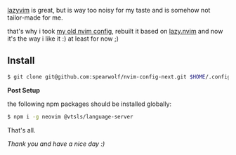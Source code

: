 [lazyvim](https://www.lazyvim.org/) is great, but is way too noisy for my taste and is somehow not tailor-made for me.

that's why i took [my old nvim config](https://github.com/spearwolf/nvim-config-next), rebuilt it based on [lazy.nvim](https://lazy.folke.io/) and now it's the way i like it :) at least for now ;)

## Install

```sh
$ git clone git@github.com:spearwolf/nvim-config-next.git $HOME/.config/nvim
```

__Post Setup__

the following npm packages should be installed globally:

```sh
$ npm i -g neovim @vtsls/language-server
```

That's all.

_Thank you and have a nice day :)_
